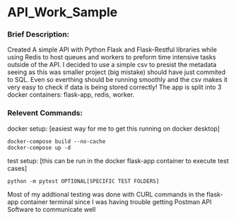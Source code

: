 # API_Work_Sample
### Brief Description:
Created A simple API with Python Flask and Flask-Restful libraries while using Redis to host queues and workers to preform time intensive tasks outside of the API. I decided to use a simple csv to presist the metadata seeing as this was smaller project (big mistake) should have just commited to SQL. Even so everthing should be running smoothly  and the csv makes it very easy to check if data is being stored correctly! The app is split into 3 docker containers: flask-app, redis, worker. 

### Relevent Commands:
docker setup: [easiest way for me to get this running on docker desktop]
```
docker-compose build --no-cache  
docker-compose up -d
```
test setup: [this can be run in the docker flask-app container to execute test cases]
```
python -m pytest OPTIONAL[SPECIFIC TEST FOLDERS]
```
Most of my addtional testing was done with CURL commands in the flask-app container terminal since I was having trouble getting Postman API Software to communicate well
